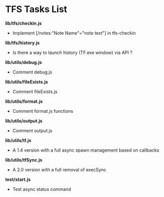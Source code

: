 # TFS Tasks List

**lib/tfs/checkin.js**

- Implement [/notes:"Note Name"="note text"] in tfs-checkin

**lib/tfs/history.js**

- Is there a way to launch history (TF.exe window) via API ?

**lib/utils/debug.js**

- Comment debug.js

**lib/utils/fileExists.js**

- Comment fileExists.js

**lib/utils/format.js**

- Comment format.js functions

**lib/utils/output.js**

- Comment output.js

**lib/utils/tf.js**

- A 1.4 version with a full async spawn management based on callbacks

**lib/utils/tfSync.js**

- A 2.0 version with a full removal of execSync

**test/start.js**

- Test async status command